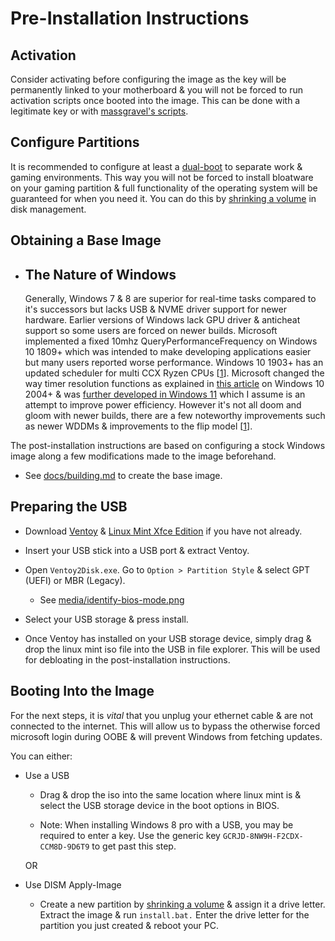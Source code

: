 # Pre-Installation Instructions

## Activation

Consider activating before configuring the image as the key will be permanently linked to your motherboard & you will not be forced to run activation scripts once booted into the image. This can be done with a legitimate key or with [massgravel's scripts](https://github.com/massgravel/Microsoft-Activation-Scripts).

## Configure Partitions

It is recommended to configure at least a [dual-boot](https://en.wikipedia.org/wiki/Multi-booting) to separate work & gaming environments. This way you will not be forced to install bloatware on your gaming partition & full functionality of the operating system will be guaranteed for when you need it. You can do this by [shrinking a volume](https://docs.microsoft.com/en-us/windows-server/storage/disk-management/shrink-a-basic-volume) in disk management.

## Obtaining a Base Image

- ## The Nature of Windows

    Generally, Windows 7 & 8 are superior for real-time tasks compared to it's successors but lacks USB & NVME driver support for newer hardware. Earlier versions of Windows lack GPU driver & anticheat support so some users are forced on newer builds. Microsoft implemented a fixed 10mhz QueryPerformanceFrequency on Windows 10 1809+ which was intended to make developing applications easier but many users reported worse performance. Windows 10 1903+ has an updated scheduler for multi CCX Ryzen CPUs [[1](https://i.redd.it/y8nxtm08um331.png)]. Microsoft changed the way timer resolution functions as explained in [this article](https://randomascii.wordpress.com/2020/10/04/windows-timer-resolution-the-great-rule-change/) on Windows 10 2004+ & was [further developed in Windows 11](https://twitter.com/amitxv/status/1491357305535070211) which I assume is an attempt to improve power efficiency. However it's not all doom and gloom with newer builds, there are a few noteworthy improvements such as newer WDDMs & improvements to the flip model [[1](https://devblogs.microsoft.com/directx/dxgi-flip-model/)]. 


The post-installation instructions are based on configuring a stock Windows image along a few modifications made to the image beforehand.

- See [docs/building.md](../docs/building.md) to create the base image.

## Preparing the USB

- Download [Ventoy](https://github.com/ventoy/Ventoy/releases) & [Linux Mint Xfce Edition](https://linuxmint.com/edition.php?id=294) if you have not already.

- Insert your USB stick into a USB port & extract Ventoy.

- Open ``Ventoy2Disk.exe``. Go to ``Option > Partition Style`` & select GPT (UEFI) or MBR (Legacy).

    - See [media/identify-bios-mode.png](../media/identify-bios-mode.png)

- Select your USB storage & press install.

- Once Ventoy has installed on your USB storage device, simply drag & drop the linux mint iso file into the USB in file explorer. This will be used for debloating in the post-installation instructions.

## Booting Into the Image

For the next steps, it is *vital* that you unplug your ethernet cable & are not connected to the internet. This will allow us to bypass the otherwise forced microsoft login during OOBE & will prevent Windows from fetching updates. 

You can either:

- Use a USB

    - Drag & drop the iso into the same location where linux mint is & select the USB storage device in the boot options in BIOS.

    - Note: When installing Windows 8 pro with a USB, you may be required to enter a key. Use the generic key ``GCRJD-8NW9H-F2CDX-CCM8D-9D6T9`` to get past this step.

        
    OR

- Use DISM Apply-Image

    - Create a new partition by [shrinking a volume](https://docs.microsoft.com/en-us/windows-server/storage/disk-management/shrink-a-basic-volume) & assign it a drive letter. Extract the image & run ``install.bat.`` Enter the drive letter for the partition you just created & reboot your PC.
